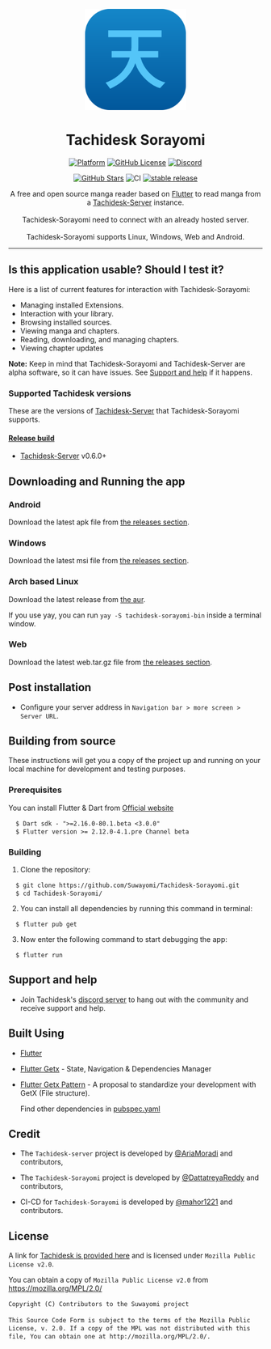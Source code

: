 <p align="center">
 <img width=200px height=200px src="assets/images/icon.png" alt="Tachidesk Sorayomi logo"></a>
</p>

<h1 align="center"> Tachidesk Sorayomi </h1>

<div align="center">

[![Platform](https://img.shields.io/badge/platform-Android%20%7C%20Linux%20%7C%20Web%20%7C%20Windows-lightgrey)][release]
[![GitHub License](https://img.shields.io/github/license/Suwayomi/Tachidesk-Sorayomi)](https://github.com/Suwayomi/Tachidesk-Sorayomi/blob/main/LICENSE)
[![Discord](https://img.shields.io/discord/801021177333940224.svg?label=discord&labelColor=7289da&color=2c2f33&style=flat)](https://discord.gg/DDZdqZWaHA) 

</div>

<div align="center">

[![GitHub Stars](https://img.shields.io/github/stars/Suwayomi/Tachidesk-Sorayomi)](https://github.com/Suwayomi/Tachidesk-Sorayomi)
![CI](https://github.com/Suwayomi/Tachidesk-Sorayomi/actions/workflows/publish.yml/badge.svg)
[![stable release](https://img.shields.io/github/release/Suwayomi/Tachidesk-Sorayomi.svg?maxAge=3600&label=download)](https://github.com/Suwayomi/Tachidesk-Sorayomi/releases)

</div>



<p align="center">  
A free and open source manga reader based on <a href="https://flutter.dev/">Flutter</a> to read manga from a <a href="https://github.com/Suwayomi/Tachidesk-Server">Tachidesk-Server</a> instance.</br></br>
Tachidesk-Sorayomi need to connect with an already hosted server.</br></br>
Tachidesk-Sorayomi supports Linux, Windows, Web and Android.
</p>

---

## Is this application usable? Should I test it?

Here is a list of current features for interaction with Tachidesk-Sorayomi:

- Managing installed Extensions.
- Interaction with your library.
- Browsing installed sources.
- Viewing manga and chapters.
- Reading, downloading, and managing chapters.
- Viewing chapter updates

**Note:** Keep in mind that Tachidesk-Sorayomi and Tachidesk-Server are alpha software, so it can have issues. See [Support and help](#support-and-help) if it happens.


### Supported Tachidesk versions

These are the versions of [Tachidesk-Server][tachidesk-server] that Tachidesk-Sorayomi supports.

#### [Release build][release]

- [Tachidesk-Server][tachidesk-server] v0.6.0+


## Downloading and Running the app

### Android 

Download the latest apk file from [the releases section][release].


### Windows 

Download the latest msi file from [the releases section][release].

<!-- 

### MacOS 

Download the latest dmg release from [the releases section][release].

### Debian based Linux 

Download the latest deb release from [the releases section][release].

### Fedora based Linux 

Download the latest rpm release from [the releases section][release].

-->

### Arch based Linux 


Download the latest release from [the aur](https://aur.archlinux.org/packages/tachidesk-sorayomi-bin).

If you use yay, you can run `yay -S tachidesk-sorayomi-bin` inside a terminal window. 

### Web

Download the latest web.tar.gz file from [the releases section][release].


## Post installation

  - Configure your server address in `Navigation bar > more screen > Server URL`.

## Building from source

These instructions will get you a copy of the project up and running on your local machine for development and testing purposes.

### Prerequisites

You can install Flutter & Dart from [Official website](https://docs.flutter.dev/get-started/install)
```
  $ Dart sdk - ">=2.16.0-80.1.beta <3.0.0"
  $ Flutter version >= 2.12.0-4.1.pre Channel beta
```

### Building

1.  Clone the repository:

```
  $ git clone https://github.com/Suwayomi/Tachidesk-Sorayomi.git
  $ cd Tachidesk-Sorayomi/
```
2.  You can install all dependencies by running this command in terminal:

```
  $ flutter pub get
```

3.  Now enter the following command to start debugging the app:

```
  $ flutter run       
```


## Support and help

-   Join Tachidesk's [discord server](https://discord.gg/DDZdqZWaHA) to hang out with the community and receive support and help.


## Built Using

- [Flutter](https://flutter.dev/)
- [Flutter Getx](https://github.com/jonataslaw/getx) - State, Navigation & Dependencies Manager
- [Flutter Getx Pattern](https://github.com/kauemurakami/getx_pattern) - A proposal to standardize your development with GetX (File structure).
    
    Find other dependencies in [pubspec.yaml](pubspec.yaml)

## Credit

- The `Tachidesk-server` project is developed by [@AriaMoradi](https://github.com/AriaMoradi) and contributors, 

- The `Tachidesk-Sorayomi` project is developed by [@DattatreyaReddy](https://github.com/DattatreyaReddy) and contributors, 

- CI-CD for `Tachidesk-Sorayomi` is developed by [@mahor1221](github.com/mahor1221)  and contributors.

    
## License

A link for [Tachidesk is provided here](https://github.com/Suwayomi/Tachidesk) and is licensed under `Mozilla Public License v2.0`.

You can obtain a copy of `Mozilla Public License v2.0` from https://mozilla.org/MPL/2.0/


    Copyright (C) Contributors to the Suwayomi project

    This Source Code Form is subject to the terms of the Mozilla Public
    License, v. 2.0. If a copy of the MPL was not distributed with this
    file, You can obtain one at http://mozilla.org/MPL/2.0/.


[release]: https://github.com/Suwayomi/Tachidesk-Sorayomi/releases
[tachidesk-server]: https://github.com/Suwayomi/Tachidesk-Server
[tachidesk-server-preview]: https://github.com/Suwayomi/Tachidesk-Server-preview/releases